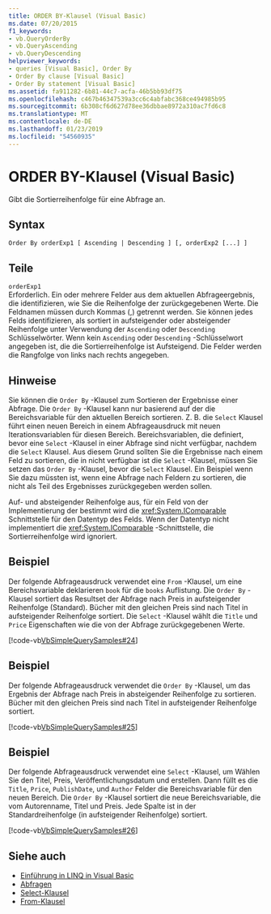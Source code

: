 ```yaml
---
title: ORDER BY-Klausel (Visual Basic)
ms.date: 07/20/2015
f1_keywords:
- vb.QueryOrderBy
- vb.QueryAscending
- vb.QueryDescending
helpviewer_keywords:
- queries [Visual Basic], Order By
- Order By clause [Visual Basic]
- Order By statement [Visual Basic]
ms.assetid: fa911282-6b81-44c7-acfa-46b5bb93df75
ms.openlocfilehash: c467b46347539a3cc6c4abfabc368ce494985b95
ms.sourcegitcommit: 6b308cf6d627d78ee36dbbae8972a310ac7fd6c8
ms.translationtype: MT
ms.contentlocale: de-DE
ms.lasthandoff: 01/23/2019
ms.locfileid: "54560935"
---
```

# <a name="order-by-clause-visual-basic"></a>ORDER BY-Klausel (Visual Basic)
Gibt die Sortierreihenfolge für eine Abfrage an.  
  
## <a name="syntax"></a>Syntax  
  
```  
Order By orderExp1 [ Ascending | Descending ] [, orderExp2 [...] ]  
```  
  
## <a name="parts"></a>Teile  
 `orderExp1`  
 Erforderlich. Ein oder mehrere Felder aus dem aktuellen Abfrageergebnis, die identifizieren, wie Sie die Reihenfolge der zurückgegebenen Werte. Die Feldnamen müssen durch Kommas (,) getrennt werden. Sie können jedes Felds identifizieren, als sortiert in aufsteigender oder absteigender Reihenfolge unter Verwendung der `Ascending` oder `Descending` Schlüsselwörter. Wenn kein `Ascending` oder `Descending` -Schlüsselwort angegeben ist, die die Sortierreihenfolge ist Aufsteigend. Die Felder werden die Rangfolge von links nach rechts angegeben.  
  
## <a name="remarks"></a>Hinweise  
 Sie können die `Order By` -Klausel zum Sortieren der Ergebnisse einer Abfrage. Die `Order By` -Klausel kann nur basierend auf der die Bereichsvariable für den aktuellen Bereich sortieren. Z. B. die `Select` Klausel führt einen neuen Bereich in einem Abfrageausdruck mit neuen Iterationsvariablen für diesen Bereich. Bereichsvariablen, die definiert, bevor eine `Select` -Klausel in einer Abfrage sind nicht verfügbar, nachdem die `Select` Klausel. Aus diesem Grund sollten Sie die Ergebnisse nach einem Feld zu sortieren, die in nicht verfügbar ist die `Select` -Klausel, müssen Sie setzen das `Order By` -Klausel, bevor die `Select` Klausel. Ein Beispiel wenn Sie dazu müssten ist, wenn eine Abfrage nach Feldern zu sortieren, die nicht als Teil des Ergebnisses zurückgegeben werden sollen.  
  
 Auf- und absteigender Reihenfolge aus, für ein Feld von der Implementierung der bestimmt wird die <xref:System.IComparable> Schnittstelle für den Datentyp des Felds. Wenn der Datentyp nicht implementiert die <xref:System.IComparable> -Schnittstelle, die Sortierreihenfolge wird ignoriert.  
  
## <a name="example"></a>Beispiel  
 Der folgende Abfrageausdruck verwendet eine `From` -Klausel, um eine Bereichsvariable deklarieren `book` für die `books` Auflistung. Die `Order By` -Klausel sortiert das Resultset der Abfrage nach Preis in aufsteigender Reihenfolge (Standard). Bücher mit den gleichen Preis sind nach Titel in aufsteigender Reihenfolge sortiert. Die `Select` -Klausel wählt die `Title` und `Price` Eigenschaften wie die von der Abfrage zurückgegebenen Werte.  
  
 [!code-vb[VbSimpleQuerySamples#24](../../../visual-basic/language-reference/queries/codesnippet/VisualBasic/order-by-clause_1.vb)]  
  
## <a name="example"></a>Beispiel  
 Der folgende Abfrageausdruck verwendet die `Order By` -Klausel, um das Ergebnis der Abfrage nach Preis in absteigender Reihenfolge zu sortieren. Bücher mit den gleichen Preis sind nach Titel in aufsteigender Reihenfolge sortiert.  
  
 [!code-vb[VbSimpleQuerySamples#25](../../../visual-basic/language-reference/queries/codesnippet/VisualBasic/order-by-clause_2.vb)]  
  
## <a name="example"></a>Beispiel  
 Der folgende Abfrageausdruck verwendet eine `Select` -Klausel, um Wählen Sie den Titel, Preis, Veröffentlichungsdatum und erstellen. Dann füllt es die `Title`, `Price`, `PublishDate`, und `Author` Felder die Bereichsvariable für den neuen Bereich. Die `Order By` -Klausel sortiert die neue Bereichsvariable, die vom Autorenname, Titel und Preis. Jede Spalte ist in der Standardreihenfolge (in aufsteigender Reihenfolge) sortiert.  
  
 [!code-vb[VbSimpleQuerySamples#26](../../../visual-basic/language-reference/queries/codesnippet/VisualBasic/order-by-clause_3.vb)]  
  
## <a name="see-also"></a>Siehe auch
- [Einführung in LINQ in Visual Basic](../../../visual-basic/programming-guide/language-features/linq/introduction-to-linq.md)
- [Abfragen](../../../visual-basic/language-reference/queries/index.md)
- [Select-Klausel](../../../visual-basic/language-reference/queries/select-clause.md)
- [From-Klausel](../../../visual-basic/language-reference/queries/from-clause.md)
